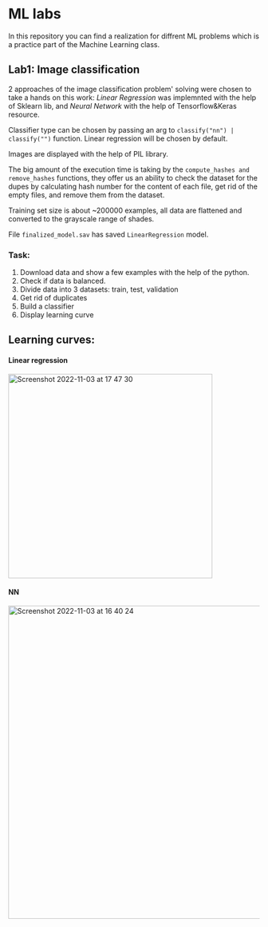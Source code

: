 # ML labs

In this repository you can find a realization for diffrent ML problems which is a practice part of the Machine Learning class.

## Lab1: Image classification
2 approaches of the image classification problem' solving were chosen to take a hands on this work: _Linear Regression_ was implemnted with the help of Sklearn lib, and _Neural Network_ with the help of Tensorflow&Keras resource.

Classifier type can be chosen by passing an arg to `classify("nn") | classify("")` function. Linear regression will be chosen by default. 

Images are displayed with the help of PIL library. 

The big amount of the execution time is taking by the `compute_hashes and remove_hashes` functions, they offer us an ability to check the dataset for the dupes by calculating hash number for the content of each file, get rid of the empty files, and remove them from the dataset.

Training set size is about ~200000 examples, all data are flattened and converted to the grayscale range of shades.

File `finalized_model.sav` has saved `LinearRegression` model.
### Task:
1. Download data and show a few examples with the help of the python.
2. Check if data is balanced.
3. Divide data into 3 datasets: train, test, validation
4. Get rid of duplicates
5. Build a classifier
6. Display learning curve

## Learning curves:
#### Linear regression
<img width="409" alt="Screenshot 2022-11-03 at 17 47 30" src="https://user-images.githubusercontent.com/43992068/199783049-0aba818f-f75a-4257-be47-0045039c96d5.png">


#### NN
<img width="627" alt="Screenshot 2022-11-03 at 16 40 24" src="https://user-images.githubusercontent.com/43992068/199783007-9b851e65-75a7-43ec-b1b0-515f5a2ccb72.png">
